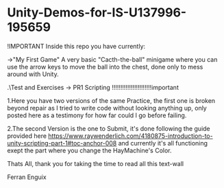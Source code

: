 # Unity-Demos-for-IS-U137996-195659

!IMPORTANT
Inside this repo you have currently:

->"My First Game"
A very basic "Cacth-the-ball" minigame where you can use the arrow keys to move the ball into the chest, done only to mess around with Unity.

.\Test and Exercises
-> PR1 Scripting
!!!!!!!!!!!!!!!!!!!!!!!important

1.Here you have two versions of the same Practice, the first one is broken beyond repair as I tried to write code without looking anything up, only posted here as a testimony for how far could I go before failing.

2.The second Version is the one to Submit, it's done following the guide provided here https://www.raywenderlich.com/4180875-introduction-to-unity-scripting-part-1#toc-anchor-008 and currently it's all functioning exept the part where you change the HayMachine's Color.

Thats All, 
thank you for taking the time to read all this text-wall

Ferran Enguix
